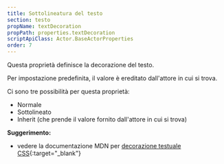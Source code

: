 ```yaml
---
title: Sottolineatura del testo
section: testo
propName: textDecoration
propPath: properties.textDecoration
scriptApiClass: Actor.BaseActorProperties
order: 7
---
```

Questa proprietà definisce la decorazione del testo.

Per impostazione predefinita, il valore è ereditato dall'attore in cui si trova.

Ci sono tre possibilità per questa proprietà:
 - Normale
 - Sottolineato
 - Inherit (che prende il valore fornito dall'attore in cui si trova)


**Suggerimento:**
- vedere la documentazione MDN per [decorazione testuale CSS](https://developer.mozilla.org/fr/docs/Web/CSS/text-decoration){:target="_blank"}
